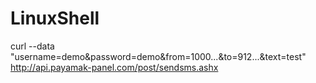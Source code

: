# LinuxShell
curl --data "username=demo&password=demo&from=1000...&to=912...&text=test" http://api.payamak-panel.com/post/sendsms.ashx
